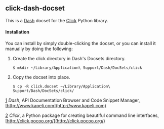 ## click-dash-docset ##


This is a [Dash](#anchor1) docset for the [Click](#anchor2) Python library.


#### Installation ####
You can install by simply double-clicking the docset, or you can install it manually by doing the following:

1.  Create the click directory in Dash's Docsets directory.

        $ mkdir ~/Library/Application\ Support/Dash/DocSets/click
        
2.  Copy the docset into place.

        $ cp -R click.docset ~/Library/Application\ Support/Dash/DocSets/click/
        
[1](#id:anchor1) *Dash*, API Documentation Browser and Code Snippet Manager, [http://www.kapeli.com](http://www.kapeli.com)

[2](#id:anchor2) *Click*, a Python package for creating beautiful command line interfaces, [http://click.pocoo.org/](http://click.pocoo.org/)